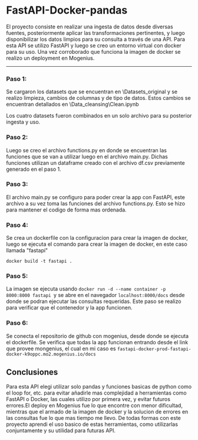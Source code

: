 # FastAPI-Docker-pandas

El proyecto consiste en realizar una ingesta de datos desde diversas fuentes, posteriormente aplicar las transformaciones  pertinentes, y luego disponibilizar los datos limpios para su consulta a través de una API. Para esta API se utilizo FastAPI y luego se creo un entorno virtual con docker para su uso. Una vez corroborado que funciona la imagen de docker se realizo un deployment en Mogenius.

---

### Paso 1:

Se cargaron los datasets que se encuentran en \Datasets_original y se realizo limpieza, cambios de columnas y de tipo de datos. Estos cambios se encuentran detallados en \Data_cleansing\Clean.ipynb

Los cuatro datasets fueron combinados en un solo archivo para su posterior ingesta y uso.

### Paso 2:

Luego se creo el archivo functions.py en donde se encuentran las funciones que se van a utilizar luego en el archivo main.py. Dichas funciones utilizan un dataframe creado con el archivo df.csv previamente generado en el paso 1.

### Paso 3:

El archivo main.py se configuro para poder crear la app con FastAPI, este archivo a su vez toma las funciones del archivo functions.py. Esto se hizo para mantener el codigo de forma mas ordenada.

### Paso 4:

Se crea un dockerfile con la configuracion para crear la imagen de docker, luego se ejecuta el comando para crear la imagen de docker, en este caso llamada "fastapi"
```
docker build -t fastapi .
```
### Paso 5:

La imagen se ejecuta usando `docker run -d --name container -p 8000:8000 fastapi `y se abre en el navegador `localhost:8000/docs` desde donde se podran ejecutar las consultas requeridas. Este paso se realizo para verificar que el contenedor y la app funcionen.

### Paso 6:

Se conecta el repositorio de github con mogenius, desde donde se ejecuta el dockerfile. Se verifica que todas la app funcionan entrando desde el link que provee mongenius, el cual en mi caso es `fastapi-docker-prod-fastapi-docker-k9oppc.mo2.mogenius.io/docs`

## Conclusiones

Para esta API elegi utilizar solo pandas y funciones basicas de python como el loop for, etc. para evitar añadirle mas complejidad a herramientas como FastAPI o Docker, las cuales utilizo por primera vez, y evitar futuros errores.El deploy en Mogenius fue lo que encontre con menor dificultad, mientras que el armado de la imagen de docker y la solucion de errores en las consultas fue lo que mas tiempo me llevo. De todas formas con este proyecto aprendi el uso basico de estas herramientas, como utilizarlas conjuntamente y su utilidad para futuras API. 
